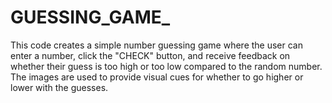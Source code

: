 # GUESSING_GAME_
This code creates a simple number guessing game where the user can enter a number, click the "CHECK" button, and receive feedback on whether their guess is too high or too low compared to the random number. The images are used to provide visual cues for whether to go higher or lower with the guesses.
